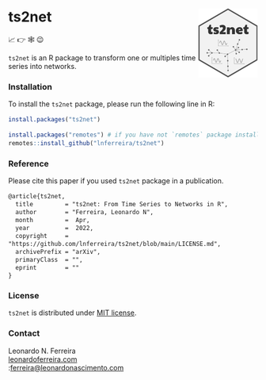 # ts2net <img src="man/figures/logo.png" align="right" height="139" />

:chart_with_upwards_trend: :point_right: :spider_web: :wink:

```ts2net``` is an R package to transform one or multiples time series into networks.

### Installation

To install the ```ts2net``` package, please run the following line in R:

``` r
install.packages("ts2net")
```

``` r
install.packages("remotes") # if you have not `remotes` package installed
remotes::install_github("lnferreira/ts2net")
```

### Reference

Please cite this paper if you used ```ts2net``` package in a publication.

```
@article{ts2net,
  title         = "ts2net: From Time Series to Networks in R",
  author        = "Ferreira, Leonardo N",
  month         =  Apr,
  year          =  2022,
  copyright     = "https://github.com/lnferreira/ts2net/blob/main/LICENSE.md",
  archivePrefix = "arXiv",
  primaryClass  = "",
  eprint        = ""
}
```

### License

```ts2net``` is distributed under [MIT license](LICENSE.md).

### Contact

Leonardo N. Ferreira  
[leonardoferreira.com](https://www.leonardoferreira.com/)  
:ferreira@leonardonascimento.com
